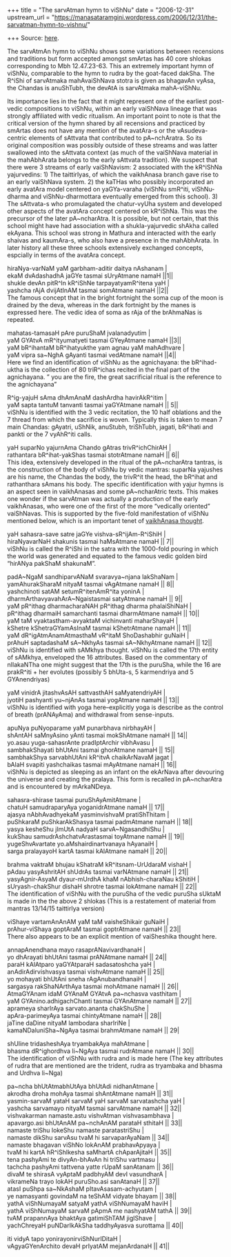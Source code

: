 +++
title = "The sarvAtman hymn to viShNu"
date = "2006-12-31"
upstream_url = "https://manasataramgini.wordpress.com/2006/12/31/the-sarvatman-hymn-to-vishnu/"

+++
Source: [here](https://manasataramgini.wordpress.com/2006/12/31/the-sarvatman-hymn-to-vishnu/).

The sarvAtmAn hymn to viShNu shows some variations between recensions and traditions but form accepted amongst smArtas has 40 core shlokas corresponding to Mbh 12.47.23-63. This an extremely important hymn of viShNu, comparable to the hymn to rudra by the goat-faced dakSha. The R^iShi of sarvAtmaka mahAvaiShNava stotra is given as bhagavAn vyAsa, the Chandas is anuShTubh, the devAtA is sarvAtmaka mahA-viShNu.

Its importance lies in the fact that it might represent one of the earliest post-vedic compositions to viShNu, within an early vaiShNava lineage that was strongly affiliated with vedic ritualism. An important point to note is that the critical version of the hymn shared by all recensions and practiced by smArtas does not have any mention of the avatAra-s or the vAsudeva-centric elements of sAttvata that contributed to pA\~nchAratra. So its original composition was possibly outside of these streams and was latter swallowed into the sAttvata context (as much of the vaiShNava material in the mahAbhArata belongs to the early sAttvata tradition). We suspect that there were 3 streams of early vaiShNavism: 2 associated with the kR^iShNa yajurvedins: 1) The taittirIyas, of which the vaikhAnasa branch gave rise to an early vaiShNava system. 2) the kaTHas who possibly incorporated an early avatAra model centered on yaGYa-varaha (viShNu smR^iti, viShNu-dharma and viShNu-dharmottara eventually emerged from this school). 3) The sAttvata-s who promulagated the chatur-vyUha system and developed other aspects of the avatAra concept centered on kR^iShNa. This was the precursor of the later pA\~ncharAtra. It is possible, but not certain, that this school might have had association with a shukla-yajurvedic shAkha called ekAyana. This school was strong in Mathura and interacted with the early shaivas and kaumAra-s, who also have a presence in the mahAbhArata. In later history all these three schools extensively exchanged concepts, espcially in terms of the avatAra concept.

hiraNya-varNaM yaM garbham-aditir daitya nAshanam \|  
ekaM dvAdashadhA jaGYe tasmai sUryAtmane namaH \|\|1\|\|  
shukle devAn pitR^In kR^iShNe tarpayatyamR^itena yaH \|  
yashcha rAjA dvijAtInAM tasmai somAtmane namaH \|\|2\|\|  
The famous concept that in the bright fortnight the soma cup of the moon is drained by the deva, whereas in the dark fortnight by the manes is expressed here. The vedic idea of soma as rAja of the brAhmaNas is repeated.

mahatas-tamasaH pAre puruShaM jvalanadyutim \|  
yaM GYAtvA mR^ityumatyeti tasmai GYeyAtmane namaH \|\|3\|\|  
yaM bR^ihantaM bR^ihatyukthe yam agnau yaM mahAdhvare \|   
yaM vipra sa\~NghA gAyanti tasmai vedAtmane namaH \|\|4\|\|  
Here we find an identification of viShNu as the agnichayana: the bR^ihad-uktha is the collection of 80 triR^ichas recited in the final part of the agnichayana. ” you are the fire, the great sacrificial ritual is the reference to the agnichayana”

R^ig-yajuH sAma dhAmAnaM dashArdha havirAkR^itim \|   
yaM sapta tantuM tanvanti tasmai yaGYAtmane namaH \|\| 5\|\|  
viShNu is identified with the 3 vedic recitation, the 10 half oblations and the 7 thread from which the sacrifice is woven. Typically this is taken to mean 7 main Chandas: gAyatri, uShNik, anuStubh, triShTubh, jagati, bR^ihati and pankti or the 7 vyAhR^iti calls.

yaH suparNo yajurnAma Chando gAtras trivR^ichChirAH \|   
rathantara bR^ihat-yakShas tasmai stotrAtmane namaH \|\| 6\|\|  
This idea, extensively developed in the ritual of the pA\~ncharAtra tantras, is the construction of the body of viShNu by vedic mantras: suparNa yajushes are his name, the Chandas the body, the trivR^it the head, the bR^ihat and rathanthara sAmans his body. The specific identification with yajur hymns is an aspect seen in vaikhAnasas and some pA\~ncharAtric texts. This makes one wonder if the sarvAtman was actually a production of the early vaikhAnasas, who were one of the first of the more “vedically oriented” vaiShNavas. This is supported by the five-fold manifestation of viShNu mentioned below, which is an important tenet of [vaikhAnasa thought](http://manasataramgini.wordpress.com/2006/02/note-on-vaikhanasa-tradition.html).

yaH sahasra-save satre jaGYe vishva-sR^ijAm-R^iShiH \|   
hiraNyavarNaH shakunis tasmai haMsAtmane namaH \|\| 7\|\|  
viShNu is called the R^iShi in the satra with the 1000-fold pouring in which the world was generated and equated to the famous vedic golden bird “hirANya pakShaM shakunaM”.

padA\~NgaM sandhiparvANaM svaravya\~njana lakShaNam \|  
yamAhurakSharaM nityaM tasmai vAgAtmane namaH \|\| 8\|\|  
yashchinoti satAM setumR^itenAmR^ita yoninA \|  
dharmArthavyavahArA\~Ngaistasmai satyAtmane namaH \|\| 9\|\|  
yaM pR^ithag dharmacharaNAH pR^ithag dharma phalaiShiNaH \|  
pR^ithag dharmaiH samarchanti tasmai dharmAtmane namaH \|\| 10\|\|  
yaM taM vyaktastham-avyaktaM vichinvanti maharShayaH \|  
kShetre kShetraGYamAsInaM tasmai kShetrAtmane namaH \|\| 11\|\|  
yaM dR^igAtmAnamAtmasthaM vR^itaM ShoDashabhir guNaiH \|   
prAhuH saptadashaM sA\~NkhyAs tasmai sA\~NkhyAtmane namaH \|\| 12\|\|  
viShNu is identified with sAMkhya thought. viShNu is called the 17th entity of sAMkhya, enveloped the 16 attributes. Based on the commentary of nIlakaNTha one might suggest that the 17th is the puruSha, while the 16 are prakR^iti + her evolutes (possibly 5 bhUta-s, 5 karmendriya and 5 GYAnendriyas)

yaM vinidrA jitashvAsAH sattvasthAH saMyatendriyAH \|   
jyotiH pashyanti yu\~njAnAs tasmai yogAtmane namaH \|\| 13\|\|  
viShNu is identified with yoga here–explicitly yoga is describe as the control of breath (prANAyAma) and withdrawal from sense-inputs.

apuNya puNyoparame yaM punarbhava nirbhayAH \|  
shAntAH saMnyAsino yAnti tasmai mokShAtmane namaH \|\| 14\|\|  
yo.asau yuga-sahasrAnte pradIptArchir vibhAvasu \|  
sambhakShayati bhUtAni tasmai ghorAtmane namaH \|\| 15\|\|  
sambhakShya sarvabhUtAni kR^itvA chaikArNavaM jagat \|   
bAlaH svapiti yashchaikas tasmai mAyAtmane namaH \|\| 16\|\|  
viShNu is depicted as sleeping as an infant on the ekArNava after devouring the universe and creating the pralaya. This form is recalled in pA\~ncharAtra and is encountered by mArkaNDeya.

sahasra-shirase tasmai puruShAyAmitAtmane \|  
chatuH samudraparyAya yoganidrAtmane namaH \|\| 17\|\|  
ajasya nAbhAvadhyekaM yasminvishvaM pratiShThitam \|  
puShkaraM puShkarAkShasya tasmai padmAtmane namaH \|\| 18\|\|  
yasya kesheShu jImUtA nadyaH sarvA\~NgasandhiShu \|  
kukShau samudrAshchatvArastasmai toyAtmane namaH \|\| 19\|\|  
yugeShvAvartate yo.aMshairdinartvanaya hAyanaiH \|  
sarga pralayayoH kartA tasmai kAlAtmane namaH \|\| 20\|\|

brahma vaktraM bhujau kShatraM kR^itsnam-UrUdaraM vishaH \|   
pAdau yasyAshritAH shUdrAs tasmai varNAtmane namaH \|\| 21\|\|  
yasyAgnir-AsyaM dyaur-mUrdhA khaM nAbhish-charaNau kShitiH \|   
sUryash-chakShur dishaH shrotre tasmai lokAtmane namaH \|\| 22\|\|  
The identification of viShNu with the puruSha of the vedic puruSha sUktaM is made in the the above 2 shlokas (This is a restatement of material from mantras 13/14/15 taittirIya version)

viShaye vartamAnAnAM yaM taM vaisheShikair guNaiH \|   
prAhur-viShaya goptAraM tasmai goptrAtmane namaH \|\| 23\|\|  
There also appears to be an explicit mention of vaiSheshika thought here.

annapAnendhana mayo rasaprANavivardhanaH \|  
yo dhArayati bhUtAni tasmai prANAtmane namaH \|\| 24\|\|  
paraH kAlAtparo yaGYAtparaH sadasatoshcha yaH \|  
anAdirAdirvishvasya tasmai vishvAtmane namaH \|\| 25\|\|  
yo mohayati bhUtAni sneha rAgAnubandhanaiH \|  
sargasya rakShaNArthAya tasmai mohAtmane namaH \|\| 26\|\|  
AtmaGYAnam idaM GYAnaM GYAtvA pa\~nchasva vasthitam \|  
yaM GYAnino.adhigachChanti tasmai GYAnAtmane namaH \|\| 27\|\|  
aprameya sharIrAya sarvato.ananta chakShuShe \|  
apAra-parimeyAya tasmai chintyAtmane namaH \|\| 28\|\|  
jaTine daDine nityaM lambodara sharIriNe \|  
kamaNDaluniSha\~NgAya tasmai brahmAtmane namaH \|\| 29\|

shUline tridasheshAya tryambakAya mahAtmane \|   
bhasma dR^ighordhva li\~NgAya tasmai rudrAtmane namaH \|\| 30\|\|  
The identification of viShNu with rudra and is made here (The key attributes of rudra that are mentioned are the trident, rudra as tryambaka and bhasma and Urdhva li\~Nga)

pa\~ncha bhUtAtmabhUtAya bhUtAdi nidhanAtmane \|  
akrodha droha mohAya tasmai shAntAtmane namaH \|\| 31\|\|  
yasmin-sarvaM yataH sarvaM yaH sarvaM sarvatashcha yaH \|  
yashcha sarvamayo nityaM tasmai sarvAtmane namaH \|\| 32\|\|  
vishvakarman namaste.astu vishvAtman vishvasambhava \|  
apavargo.asi bhUtAnAM pa\~nchAnAM parataH sthitaH \|\| 33\|\|  
namaste triShu lokeShu namaste paratastriShu \|  
namaste dikShu sarvAsu tvaM hi sarvaparAyaNam \|\| 34\|\|  
namaste bhagavan viShNo lokAnAM prabhavApyaya \|  
tvaM hi kartA hR^iShIkesha saMhartA chAparAjitaH \|\| 35\|\|  
tena pashyAmi te divyAn-bhAvAn hi triShu vartmasu \|  
tachcha pashyAmi tattvena yatte rUpaM sanAtanam \|\| 36\|\|  
divaM te shirasA vyAptaM padbhyAM devI vasundharA \|  
vikrameNa trayo lokAH puruSho.asi sanAtanaH \|\| 37\|\|  
atasI puShpa sa\~NkAshaM pItavAsasam-achyutam \|  
ye namasyanti govindaM na teShAM vidyate bhayam \|\| 38\|\|  
yathA viShNumayaM satyaM yathA viShNumayaM haviH \|  
yathA viShNumayaM sarvaM pApmA me nashyatAM tathA \|\| 39\|\|  
tvAM prapannAya bhaktAya gatimiShTAM jigIShave \|  
yachChreyaH puNDarIkAkSha taddhyAyasva surottama \|\| 40\|\|

iti vidyA tapo yonirayonirviShNurIDitaH \|  
vAgyaGYenArchito devaH prIyatAM mejanArdanaH \|\| 41\|\|

